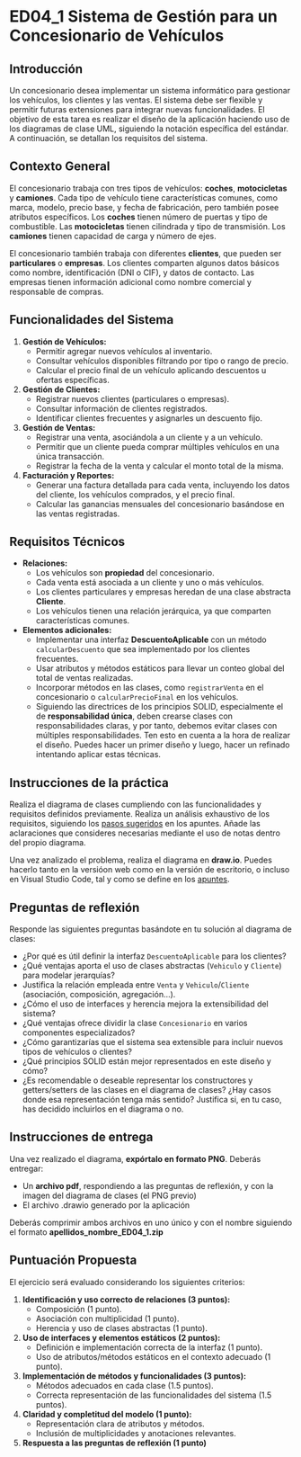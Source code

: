 # ED04_1 Sistema de Gestión para un Concesionario de Vehículos

## Introducción

Un concesionario desea implementar un sistema informático para gestionar los vehículos, los clientes y las ventas. El sistema debe ser flexible y permitir futuras extensiones para integrar nuevas funcionalidades.
El objetivo de esta tarea es realizar el diseño de la aplicación haciendo uso de los diagramas de clase UML, siguiendo la notación específica del estándar.
A continuación, se detallan los requisitos del sistema.

## **Contexto General**

El concesionario trabaja con tres tipos de vehículos: **coches**, **motocicletas** y **camiones**. Cada tipo de vehículo tiene características comunes, como marca, modelo, precio base, y fecha de fabricación, pero también posee atributos específicos. Los **coches** tienen número de puertas y tipo de combustible. Las **motocicletas** tienen cilindrada y tipo de transmisión. Los **camiones** tienen capacidad de carga y número de ejes.

El concesionario también trabaja con diferentes **clientes**, que pueden ser **particulares** o **empresas**. Los clientes comparten algunos datos básicos como nombre, identificación (DNI o CIF), y datos de contacto. Las empresas tienen información adicional como nombre comercial y responsable de compras.

## **Funcionalidades del Sistema**

1. **Gestión de Vehículos:**  
   - Permitir agregar nuevos vehículos al inventario.  
   - Consultar vehículos disponibles filtrando por tipo o rango de precio.  
   - Calcular el precio final de un vehículo aplicando descuentos u ofertas específicas.  
2. **Gestión de Clientes:**  
   - Registrar nuevos clientes (particulares o empresas).  
   - Consultar información de clientes registrados.  
   - Identificar clientes frecuentes y asignarles un descuento fijo.  
3. **Gestión de Ventas:**  
   - Registrar una venta, asociándola a un cliente y a un vehículo.  
   - Permitir que un cliente pueda comprar múltiples vehículos en una única transacción.  
   - Registrar la fecha de la venta y calcular el monto total de la misma.  
4. **Facturación y Reportes:**  
   - Generar una factura detallada para cada venta, incluyendo los datos del cliente, los vehículos comprados, y el precio final.  
   - Calcular las ganancias mensuales del concesionario basándose en las ventas registradas.

## **Requisitos Técnicos**

- **Relaciones:**  
  - Los vehículos son **propiedad** del concesionario.  
  - Cada venta está asociada a un cliente y uno o más vehículos.  
  - Los clientes particulares y empresas heredan de una clase abstracta **Cliente**.  
  - Los vehículos tienen una relación jerárquica, ya que comparten características comunes.  
- **Elementos adicionales:**  
  - Implementar una interfaz **DescuentoAplicable** con un método `calcularDescuento` que sea implementado por los clientes frecuentes.  
  - Usar atributos y métodos estáticos para llevar un conteo global del total de ventas realizadas.  
  - Incorporar métodos en las clases, como `registrarVenta` en el concesionario o `calcularPrecioFinal` en los vehículos.
  - Siguiendo las directrices de los principios SOLID, especialmente el de **responsabilidad única**, deben crearse clases con responsabilidades claras, y por tanto, debemos evitar clases con múltiples responsabilidades. Ten esto en cuenta a la hora de realizar el diseño. Puedes hacer un primer diseño y luego, hacer un refinado intentando aplicar estas técnicas.

## Instrucciones de la práctica

Realiza el diagrama de clases cumpliendo con las funcionalidades y requisitos definidos previamente. Realiza un análisis exhaustivo de los requisitos, siguiendo los [pasos sugeridos](/UD4%20-%20Introducción%20a%20POO,%20diagramas%20UML%20y%20diagramas%20de%20clases/ud04_2_notacion_uml_diagramas_clases.md/#19-cómo-crear-un-diagrama-de-clases-a-partir-de-la-descripción-de-un-problema) en los apuntes. Añade las aclaraciones que consideres necesarias mediante el uso de notas dentro del propio diagrama.

Una vez analizado el problema, realiza el diagrama en **draw.io**. Puedes hacerlo tanto en la versióon web como en la versión de escritorio, o incluso en Visual Studio Code, tal y como se define en los [apuntes](/UD4%20-%20Introducción%20a%20POO,%20diagramas%20UML%20y%20diagramas%20de%20clases/ud04_3_editores_uml.md/#).

## Preguntas de reflexión

Responde las siguientes preguntas basándote en tu solución al diagrama de clases:

- ¿Por qué es útil definir la interfaz `DescuentoAplicable` para los clientes?
- ¿Qué ventajas aporta el uso de clases abstractas (`Vehiculo` y `Cliente`) para modelar jerarquías?
- Justifica la relación empleada entre `Venta` y `Vehiculo`/`Cliente` (asociación, composición, agregación...).
- ¿Cómo el uso de interfaces y herencia mejora la extensibilidad del sistema?
- ¿Qué ventajas ofrece dividir la clase `Concesionario` en varios componentes especializados?
- ¿Cómo garantizarías que el sistema sea extensible para incluir nuevos tipos de vehículos o clientes?
- ¿Qué principios SOLID están mejor representados en este diseño y cómo?
- ¿Es recomendable o deseable representar los constructores y getters/setters de las clases en el diagrama de clases? ¿Hay casos donde esa representación tenga más sentido? Justifica si, en tu caso, has decidido incluirlos en el diagrama o no.

## Instrucciones de entrega

Una vez realizado el diagrama, **expórtalo en formato PNG**. Deberás entregar:

- Un **archivo pdf**, respondiendo a las preguntas de reflexión, y con la imagen del diagrama de clases (el PNG previo)
- El archivo .drawio generado por la aplicación

Deberás comprimir ambos archivos en uno único y con el nombre siguiendo el formato **apellidos_nombre_ED04_1.zip**

## **Puntuación Propuesta**

El ejercicio será evaluado considerando los siguientes criterios:

1. **Identificación y uso correcto de relaciones (3 puntos):**  
   - Composición (1 punto).  
   - Asociación con multiplicidad (1 punto).  
   - Herencia y uso de clases abstractas (1 punto).  
2. **Uso de interfaces y elementos estáticos (2 puntos):**  
   - Definición e implementación correcta de la interfaz (1 punto).  
   - Uso de atributos/métodos estáticos en el contexto adecuado (1 punto).  
3. **Implementación de métodos y funcionalidades (3 puntos):**  
   - Métodos adecuados en cada clase (1.5 puntos).  
   - Correcta representación de las funcionalidades del sistema (1.5 puntos).  
4. **Claridad y completitud del modelo (1 punto):**  
   - Representación clara de atributos y métodos.  
   - Inclusión de multiplicidades y anotaciones relevantes.
5. **Respuesta a las preguntas de reflexión (1 punto)**